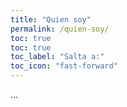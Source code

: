 ```yaml
---
title: "Quien soy"
permalink: /quien-soy/
toc: true
toc: true
toc_label: "Salta a:"
toc_icon: "fast-forward"
---
```


...
